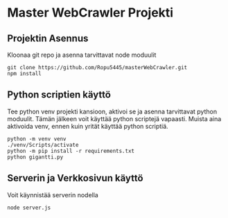 # Master WebCrawler Projekti
## Projektin Asennus
Kloonaa git repo ja asenna tarvittavat node moduulit
```
git clone https://github.com/Ropu5445/masterWebCrawler.git
npm install
```
## Python scriptien käyttö
Tee python venv projekti kansioon, aktivoi se ja asenna tarvittavat python moduulit. Tämän jälkeen voit käyttää python scriptejä vapaasti. Muista aina aktivoida venv, ennen kuin yrität käyttää python scriptiä.
```
python -m venv venv
./venv/Scripts/activate
python -m pip install -r requirements.txt
python gigantti.py
```
## Serverin ja Verkkosivun käyttö
Voit käynnistää serverin nodella
```
node server.js
```
